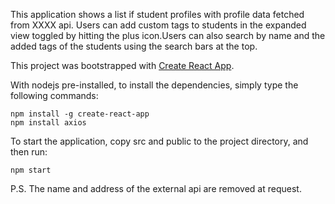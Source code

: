 This application shows a list if student profiles with profile data fetched from XXXX api. Users can add custom tags to students in the expanded view toggled by hitting the plus icon.Users can also search by name and the added tags of the students using the search bars at the top.

This project was bootstrapped with [Create React App](https://github.com/facebook/create-react-app).


With nodejs pre-installed, to install the dependencies, simply type the following commands:

    npm install -g create-react-app
    npm install axios

To start the application, copy src and public to the project directory, and then run:

    npm start

P.S. The name and address of the external api are removed at request.
